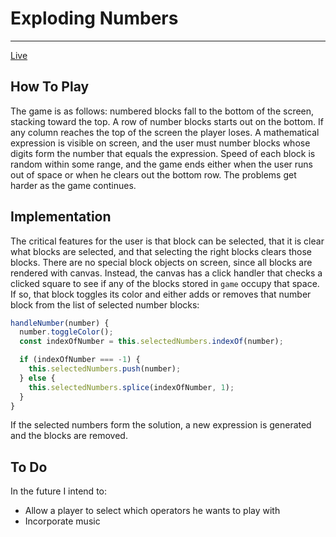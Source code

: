 # Exploding Numbers
--------------------
[Live](https://pangland.github.io/Exploding-Numbers/)
## How To Play ##
The game is as follows: numbered blocks fall to the bottom of the screen, stacking toward the top. A row of number blocks starts out on the bottom. If any column reaches the top of the screen the player loses. A mathematical expression is visible on screen, and the user must number blocks whose digits form the number that equals the expression. Speed of each block is random within some range, and the game ends either when the user runs out of space or when he clears out the bottom row. The problems get harder as the game continues.

## Implementation ##

The critical features for the user is that block can be selected, that it is clear what blocks are selected, and that selecting the right blocks clears those blocks. There are no special block objects on screen, since all blocks are rendered with canvas. Instead, the canvas has a click handler that checks a clicked square to see if any of the blocks stored in `game` occupy that space. If so, that block toggles its color and either adds or removes that number block from the list of selected number blocks:

```javascript
handleNumber(number) {
  number.toggleColor();
  const indexOfNumber = this.selectedNumbers.indexOf(number);

  if (indexOfNumber === -1) {
    this.selectedNumbers.push(number);
  } else {
    this.selectedNumbers.splice(indexOfNumber, 1);
  }
}
```

If the selected numbers form the solution, a new expression is generated and the blocks are removed.

## To Do ##

In the future I intend to:

- Allow a player to select which operators he wants to play with
- Incorporate music
